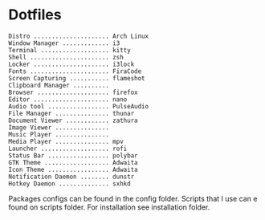# Dotfiles

```
Distro ..................... Arch Linux
Window Manager ............. i3
Terminal ................... kitty
Shell ...................... zsh
Locker ..................... i3lock
Fonts ...................... FiraCode
Screen Capturing ........... flameshot
Clipboard Manager .......... 
Browser .................... firefox
Editor ..................... nano
Audio tool ................. PulseAudio
File Manager ............... thunar
Document Viewer ............ zathura
Image Viewer ...............
Music Player ............... 
Media Player ............... mpv
Launcher ................... rofi
Status Bar ................. polybar
GTK Theme .................. Adwaita
Icon Theme ................. Adwaita
Notification Daemon ........ dunstr
Hotkey Daemon .............. sxhkd
```

Packages configs can be found in the config folder.
Scripts that I use can e found on scripts folder.
For installation see installation folder.
    
